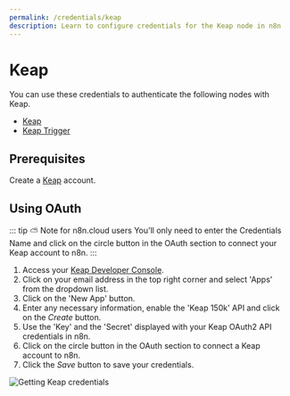 ```yaml
---
permalink: /credentials/keap
description: Learn to configure credentials for the Keap node in n8n
---
```


# Keap

You can use these credentials to authenticate the following nodes with Keap.
- [Keap](../../nodes-library/nodes/Keap/README.md)
- [Keap Trigger](../../nodes-library/trigger-nodes/KeapTrigger/README.md)

## Prerequisites

Create a [Keap](https://keap.com/) account.

## Using OAuth

::: tip ⛅️ Note for n8n.cloud users
You'll only need to enter the Credentials Name and click on the circle button in the OAuth section to connect your Keap account to n8n.
:::

1. Access your [Keap Developer Console](https://keys.developer.keap.com/my-apps).
2. Click on your email address in the top right corner and select 'Apps' from the dropdown list.
3. Click on the 'New App' button.
4. Enter any necessary information, enable the 'Keap 150k' API and click on the *Create* button.
6. Use the 'Key' and the 'Secret' displayed with your Keap OAuth2 API credentials in n8n.
7. Click on the circle button in the OAuth section to connect a Keap account to n8n.
8. Click the *Save* button to save your credentials.

![Getting Keap credentials](./getting-oauth-credentials.gif)
